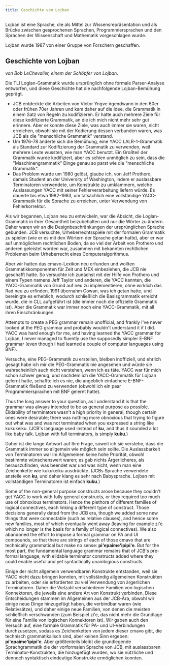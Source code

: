 ```yaml
---
title: Geschichte von Lojban
---
```


<div class="lojbo simple_blockquotes"></div>

Lojban ist eine Sprache, die als Mittel zur Wissensrepräsentation und als Brücke zwischen gesprochenen Sprachen, Programmiersprachen und den Sprachen der Wissenschaft und Mathematik vorgeschlagen wurde.

Lojban wurde 1987 von einer Gruppe von Forschern geschaffen.

## Geschichte von Lojban

_von Bob LeChevalier, einem der Schöpfer von Lojban_.

Die TLI Loglan-Grammatik wurde ursprünglich ohne formale Parser-Analyse entworfen, und diese Geschichte hat die nachfolgende Lojban-Bemühung geprägt.

- JCB entdeckte die Arbeiten von Victor Yngve irgendwann in den 60er oder frühen 70er Jahren und kam daher auf die Idee, die Grammatik in einem Satz von Regeln zu kodifizieren. Er hatte auch mehrere Ziele für diese kodifizierte Grammatik, an die ich mich nicht mehr sehr gut erinnere. Aber er konnte diese Ziele, was auch immer sie waren, nicht erreichen, obwohl sie mit der Kodierung dessen verbunden waren, was JCB als die "menschliche Grammatik" verstand.
- Um 1976-78 änderte sich die Bemühung, eine YACC LALR-1-Grammatik als Standard zur Kodifizierung der Grammatik zu verwenden, weil mehrere Leute wussten, wie man YACC benutzt. Ein Großteil der Grammatik wurde kodifiziert, aber es schien unmöglich zu sein, dass die "Maschinengrammatik" Dinge genau so parst wie die "menschliche Grammatik".
- Das Problem wurde um 1980 gelöst, glaube ich, von Jeff Prothero, damals Student an der University of Washington, indem er auslassbare Terminatoren verwendete, um Konstrukte zu umklammern, welche Auslassungen YACC mit seiner Fehlerverarbeitung liefern würde. Es dauerte bis etwa 1982-1983, um tatsächlich eine vollständige YACC-Grammatik für die Sprache zu erreichen, unter Verwendung von Fehlerkorrektur.

Als wir begannen, Lojban neu zu entwickeln, war die Absicht, die Loglan-Grammatik in ihrer Gesamtheit beizubehalten und nur die Wörter zu ändern. Daher waren wir an die Designbeschränkungen der ursprünglichen Sprache gebunden. JCB versuchte, Urheberrechtsspiele mit der formalen Grammatik zu spielen (wie er es mit den Wörtern der Sprache getan hatte), aber er war auf unmöglichem rechtlichen Boden, da so viel der Arbeit von Prothero und anderen geleistet worden war, zusammen mit bekannten rechtlichen Problemen beim Urheberrecht eines Computeralgorithmus.

Aber wir hatten das cmavo-Lexikon neu erfunden und wollten Grammatikkomponenten für Zeit und MEX einbeziehen, die JCB nie geschafft hatte. So versuchte ich zunächst mit der Hilfe von Prothero und einem Typen namens Jeff Taylor und anderen, die YACC kannten, die YACC-Grammatik von Grund auf neu zu implementieren, ohne wirklich das Rad neu zu erfinden. 1991 übernahm Cowan, was ich getan hatte, und bereinigte es erheblich, wodurch schließlich die Basisgrammatik erreicht wurde, die in CLL aufgeführt ist (die immer noch die offizielle Grammatik ist). Aber die Grammatik war immer noch eine YACC-Grammatik, mit all ihren Einschränkungen.

Attempts to create a PEG grammar remain unofficial, and frankly I've never looked at the PEG grammar and probably wouldn't understand it if I did. YACC was hard enough for me, and having learned the YACC grammar for Lojban, I never managed to fluently use the supposedly simpler E-BNF grammar (even though I had learned a couple of computer languages using BNF).

Versuche, eine PEG-Grammatik zu erstellen, bleiben inoffiziell, und ehrlich gesagt habe ich mir die PEG-Grammatik nie angesehen und würde sie wahrscheinlich auch nicht verstehen, wenn ich es täte. YACC war für mich schon schwer genug, und nachdem ich die YACC-Grammatik für Lojban gelernt hatte, schaffte ich es nie, die angeblich einfachere E-BNF-Grammatik fließend zu verwenden (obwohl ich ein paar Programmiersprachen mit BNF gelernt hatte).

Thus the long answer to your question, as I understand it is that the grammar was always intended to be as general purpose as possible. Elidability of terminators wasn't a high priority in general, though certain ones were desirable; there was nothing more obnoxious that trying to figure out what was and was not terminated when you expressed a string like kukukeiku. (JCB's language used <gu> instead of **ku**, and thus it sounded a lot like baby talk. Lojban with full terminators, is simply **kuku**.)

Daher ist die lange Antwort auf Ihre Frage, soweit ich sie verstehe, dass die Grammatik immer so allgemein wie möglich sein sollte. Die Auslassbarkeit von Terminatoren war im Allgemeinen keine hohe Priorität, obwohl bestimmte wünschenswert waren; es gab nichts Ärgerlicheres, als herauszufinden, was beendet war und was nicht, wenn man eine Zeichenkette wie kukukeiku ausdrückte. (JCBs Sprache verwendete <gu> anstelle von **ku**, und daher klang es sehr nach Babysprache. Lojban mit vollständigen Terminatoren ist einfach **kuku**.)

Some of the non-general purpose constructs arose because they couldn't get YACC to work with fully general constructs, or they required too much use of obnoxious terminators. Hence the plethora of different families of logical connectives, each linking a different type of construct. Those decisions generally dated from the JCB era, though we added some new things that were connectable (such as relative clauses), and hence some new families, most of which eventually went away (leaving for example zi'e which no longer is the basis for a family of logical connectives). We also abandoned the effort to impose a formal grammar on PA and UI compounds, so that there are strings of each of those cmavo that are technically grammatical but make no sense: **pi'epaime'ipipi'e**. But for the most part, the fundamental language grammar remains that of JCB's pre-formal language, with elidable terminator constructs added where they could enable useful and yet syntactically unambigious constructs.

Einige der nicht allgemein verwendbaren Konstrukte entstanden, weil sie YACC nicht dazu bringen konnten, mit vollständig allgemeinen Konstrukten zu arbeiten, oder sie erforderten zu viel Verwendung von ärgerlichen Terminatoren. Daher die Vielzahl verschiedener Familien von logischen Konnektoren, die jeweils eine andere Art von Konstrukt verbinden. Diese Entscheidungen stammen im Allgemeinen aus der JCB-Ära, obwohl wir einige neue Dinge hinzugefügt haben, die verbindbar waren (wie Relativsätze), und daher einige neue Familien, von denen die meisten schließlich verschwanden (zum Beispiel zi'e, das nicht mehr die Grundlage für eine Familie von logischen Konnektoren ist). Wir gaben auch den Versuch auf, eine formale Grammatik für PA- und UI-Verbindungen durchzusetzen, sodass es Zeichenketten von jedem dieser cmavo gibt, die technisch grammatikalisch sind, aber keinen Sinn ergeben: **pi'epaime'ipipi'e**. Aber größtenteils bleibt die grundlegende Sprachgrammatik die der vorformalen Sprache von JCB, mit auslassbaren Terminator-Konstrukten, die hinzugefügt wurden, wo sie nützliche und dennoch syntaktisch eindeutige Konstrukte ermöglichen konnten.
